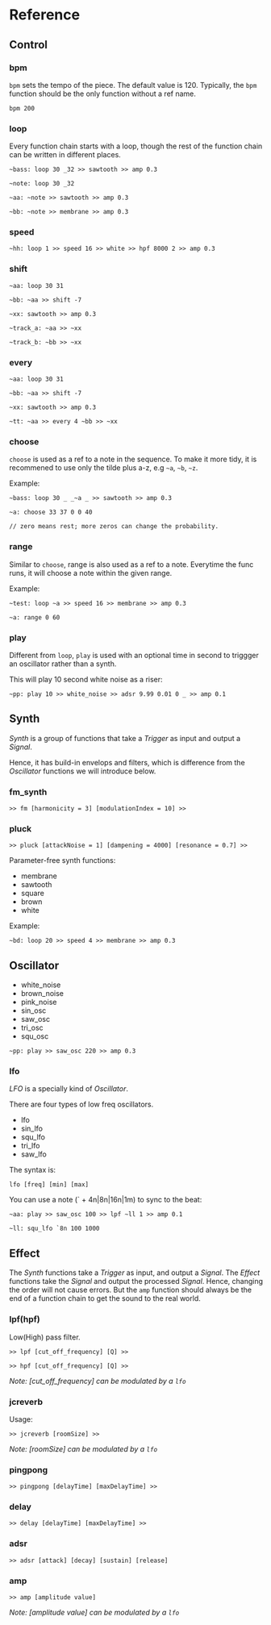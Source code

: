 # Reference

## Control

### bpm
```bpm``` sets the tempo of the piece. The default value is 120. Typically, the ```bpm``` function should be the only function without a ref name.
```
bpm 200
```

### loop
Every function chain starts with a loop, though the rest of the function chain can be written in different places.

```
~bass: loop 30 _32 >> sawtooth >> amp 0.3
```
```
~note: loop 30 _32

~aa: ~note >> sawtooth >> amp 0.3

~bb: ~note >> membrane >> amp 0.3
```

### speed
```
~hh: loop 1 >> speed 16 >> white >> hpf 8000 2 >> amp 0.3
```

### shift
```
~aa: loop 30 31

~bb: ~aa >> shift -7

~xx: sawtooth >> amp 0.3

~track_a: ~aa >> ~xx

~track_b: ~bb >> ~xx
```

### every
```
~aa: loop 30 31

~bb: ~aa >> shift -7

~xx: sawtooth >> amp 0.3

~tt: ~aa >> every 4 ~bb >> ~xx
```
### choose
```choose``` is used as a ref to a note in the sequence. To make it more tidy, it is recommened to use only the tilde plus a-z, e.g ```~a```, ```~b```, ```~z```.

Example:
```
~bass: loop 30 _ _~a _ >> sawtooth >> amp 0.3

~a: choose 33 37 0 0 40

// zero means rest; more zeros can change the probability.
```
### range

Similar to ```choose```, range is also used as a ref to a note. Everytime the func runs, it will choose a note within the given range.

Example:
```
~test: loop ~a >> speed 16 >> membrane >> amp 0.3

~a: range 0 60
```

### play

Different from ```loop```, ```play``` is used with an optional time in second to triggger an oscillator rather than a synth.

This will play 10 second white noise as a riser:
```
~pp: play 10 >> white_noise >> adsr 9.99 0.01 0 _ >> amp 0.1
```

## Synth

*Synth* is a group of functions that take a *Trigger* as input and output a *Signal*.

Hence, it has build-in envelops and filters, which is difference from the *Oscillator* functions we will introduce below.

### fm_synth

```
>> fm [harmonicity = 3] [modulationIndex = 10] >>
```

### pluck

```
>> pluck [attackNoise = 1] [dampening = 4000] [resonance = 0.7] >>
```

Parameter-free synth functions:
- membrane
- sawtooth
- square
- brown
- white

Example:
```
~bd: loop 20 >> speed 4 >> membrane >> amp 0.3
```

## Oscillator

- white_noise
- brown_noise
- pink_noise
- sin_osc
- saw_osc
- tri_osc
- squ_osc

```
~pp: play >> saw_osc 220 >> amp 0.3
```

### lfo

*LFO* is a specially kind of *Oscillator*.

There are four types of low freq oscillators.

- lfo
- sin_lfo
- squ_lfo
- tri_lfo
- saw_lfo

The syntax is:

```
lfo [freq] [min] [max]
```

You can use a note (` + 4n|8n|16n|1m) to sync to the beat:
```
~aa: play >> saw_osc 100 >> lpf ~ll 1 >> amp 0.1

~ll: squ_lfo `8n 100 1000
```

## Effect

The *Synth* functions take a *Trigger* as input, and output a *Signal*. The *Effect* functions take the *Signal* and output the processed *Signal*. Hence, changing the order will not cause errors. But the ```amp``` function should always be the end of a function chain to get the sound to the real world.

### lpf(hpf)

Low(High) pass filter.

```
>> lpf [cut_off_frequency] [Q] >>
```

```
>> hpf [cut_off_frequency] [Q] >>
```

*Note: [cut_off_frequency] can be modulated by a ```lfo```*

### jcreverb

Usage:
```
>> jcreverb [roomSize] >>
```

*Note: [roomSize] can be modulated by a ```lfo```*

### pingpong

```
>> pingpong [delayTime] [maxDelayTime] >>
```

### delay
```
>> delay [delayTime] [maxDelayTime] >>
```

### adsr
```
>> adsr [attack] [decay] [sustain] [release]
```
### amp

```
>> amp [amplitude value]
```

*Note: [amplitude value] can be modulated by a ```lfo```*